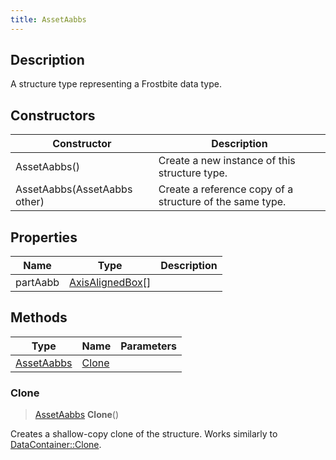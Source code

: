 ```yaml
---
title: AssetAabbs
---
```

## Description

A structure type representing a Frostbite data type.

## Constructors

| Constructor                  | Description                                              |
| ---------------------------- | -------------------------------------------------------- |
| AssetAabbs()                 | Create a new instance of this structure type.            |
| AssetAabbs(AssetAabbs other) | Create a reference copy of a structure of the same type. |

## Properties

| Name     | Type                                                      | Description |
| -------- | --------------------------------------------------------- | ----------- |
| partAabb | [AxisAlignedBox](/vext/ref/shared/class/axisalignedbox)\[\] |             |

## Methods

| Type                     | Name            | Parameters |
| ------------------------ | --------------- | ---------- |
| [AssetAabbs](/vext/ref/fb/assetaabbs/) | [Clone](#clone) |            |

### Clone

> [AssetAabbs](/vext/ref/fb/assetaabbs/) **Clone**()

Creates a shallow-copy clone of the structure. Works similarly to [DataContainer::Clone](/vext/ref/shared/class/datacontainer#clone).
